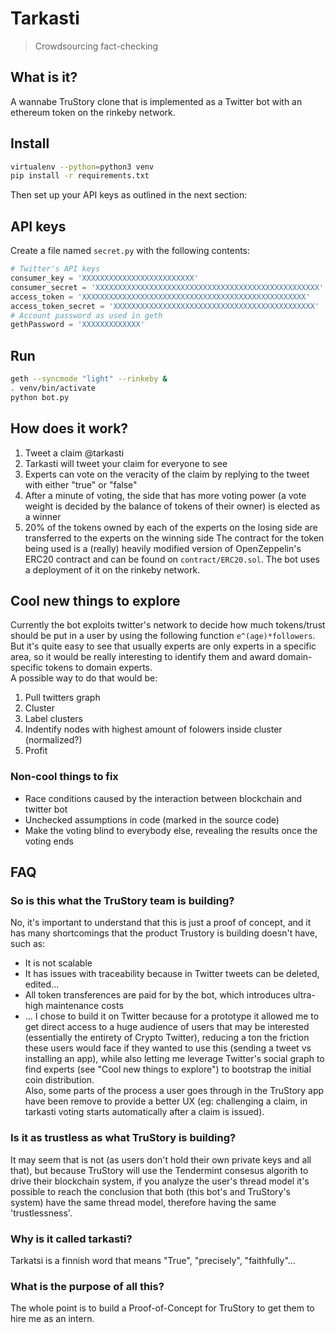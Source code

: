 # Tarkasti
> Crowdsourcing fact-checking

## What is it?
A wannabe TruStory clone that is implemented as a Twitter bot with an ethereum token on the rinkeby network. 

## Install
```bash
virtualenv --python=python3 venv
pip install -r requirements.txt
```
Then set up your API keys as outlined in the next section:

## API keys
Create a file named `secret.py` with the following contents:
```python
# Twitter's API keys
consumer_key = 'XXXXXXXXXXXXXXXXXXXXXXXXX'
consumer_secret = 'XXXXXXXXXXXXXXXXXXXXXXXXXXXXXXXXXXXXXXXXXXXXXXXXXX'
access_token = 'XXXXXXXXXXXXXXXXXXXXXXXXXXXXXXXXXXXXXXXXXXXXXXXXXX'
access_token_secret = 'XXXXXXXXXXXXXXXXXXXXXXXXXXXXXXXXXXXXXXXXXXXXX'
# Account password as used in geth
gethPassword = 'XXXXXXXXXXXXX'
```

## Run
```bash
geth --syncmode "light" --rinkeby &
. venv/bin/activate
python bot.py
```

## How does it work?
1. Tweet a claim @tarkasti
2. Tarkasti will tweet your claim for everyone to see
3. Experts can vote on the veracity of the claim by replying to the tweet with either "true" or "false"
4. After a minute of voting, the side that has more voting power (a vote weight is decided by the balance of tokens of their owner) is elected as a winner
5. 20% of the tokens owned by each of the experts on the losing side are transferred to the experts on the winning side
The contract for the token being used is a (really) heavily modified version of OpenZeppelin's ERC20 contract and can be found on `contract/ERC20.sol`. The bot uses a deployment of it on the rinkeby network.

## Cool new things to explore
Currently the bot exploits twitter's network to decide how much tokens/trust should be put in a user by using the following function `e^(age)*followers`. But it's quite easy to see that usually experts are only experts in a specific area, so it would be really interesting to identify them and award domain-specific tokens to domain experts.  
A possible way to do that would be:
1. Pull twitters graph
2. Cluster
3. Label clusters
4. Indentify nodes with highest amount of folowers inside cluster (normalized?)
5. Profit

### Non-cool things to fix
- Race conditions caused by the interaction between blockchain and twitter bot
- Unchecked assumptions in code (marked in the source code)
- Make the voting blind to everybody else, revealing the results once the voting ends

## FAQ
### So is this what the TruStory team is building?
No, it's important to understand that this is just a proof of concept, and it has many shortcomings that the product Trustory is building doesn't have, such as:
- It is not scalable
- It has issues with traceability because in Twitter tweets can be deleted, edited...
- All token transferences are paid for by the bot, which introduces ultra-high maintenance costs
- ...
I chose to build it on Twitter because for a prototype it allowed me to get direct access to a huge audience of users that may be interested (essentially the entirety of Crypto Twitter), reducing a ton the friction these users would face if they wanted to use this (sending a tweet vs installing an app), while also letting me leverage Twitter's social graph to find experts (see "Cool new things to explore") to bootstrap the initial coin distribution.   
Also, some parts of the process a user goes through in the TruStory app have been remove to provide a better UX (eg: challenging a claim, in tarkasti voting starts automatically after a claim is issued).

### Is it as trustless as what TruStory is building?
It may seem that is not (as users don't hold their own private keys and all that), but because TruStory will use the Tendermint consesus algorith to drive their blockchain system, if you analyze the user's thread model it's possible to reach the conclusion that both (this bot's and TruStory's system) have the same thread model, therefore having the same 'trustlessness'.

### Why is it called tarkasti?
Tarkatsi is a finnish word that means "True", "precisely", "faithfully"...

### What is the purpose of all this?
The whole point is to build a Proof-of-Concept for TruStory to get them to hire me as an intern.
